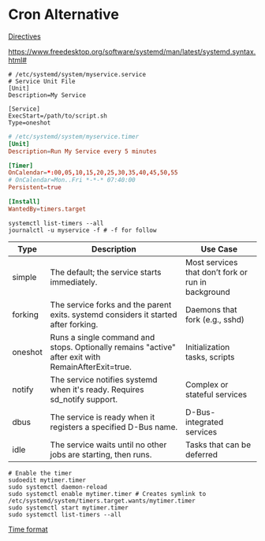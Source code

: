 # Cron Alternative

[Directives](https://www.freedesktop.org/software/systemd/man/latest/systemd.directives.html)

<https://www.freedesktop.org/software/systemd/man/latest/systemd.syntax.html#>

```
# /etc/systemd/system/myservice.service
# Service Unit File
[Unit]
Description=My Service

[Service]
ExecStart=/path/to/script.sh
Type=oneshot
```

```conf
# /etc/systemd/system/myservice.timer
[Unit]
Description=Run My Service every 5 minutes

[Timer]
OnCalendar=*:00,05,10,15,20,25,30,35,40,45,50,55
# OnCalendar=Mon..Fri *-*-* 07:40:00
Persistent=true

[Install]
WantedBy=timers.target
```

```
systemctl list-timers --all
journalctl -u myservice -f # -f for follow
```

Type    | Description                                                                                        | Use Case
--------|----------------------------------------------------------------------------------------------------|---------------------------------------------------
simple  | The default; the service starts immediately.                                                       | Most services that don’t fork or run in background
forking | The service forks and the parent exits. systemd considers it started after forking.                | Daemons that fork (e.g., sshd)
oneshot | Runs a single command and stops. Optionally remains "active" after exit with RemainAfterExit=true. | Initialization tasks, scripts
notify  | The service notifies systemd when it's ready. Requires sd_notify support.                          | Complex or stateful services
dbus    | The service is ready when it registers a specified D-Bus name.                                     | D-Bus-integrated services
idle    | The service waits until no other jobs are starting, then runs.                                     | Tasks that can be deferred

```
# Enable the timer
sudoedit mytimer.timer
sudo systemctl daemon-reload
sudo systemctl enable mytimer.timer # Creates symlink to /etc/systemd/system/timers.target.wants/mytimer.timer
sudo systemctl start mytimer.timer
sudo systemctl list-timers --all
```

[Time format](https://www.freedesktop.org/software/systemd/man/latest/systemd.time.html#)
